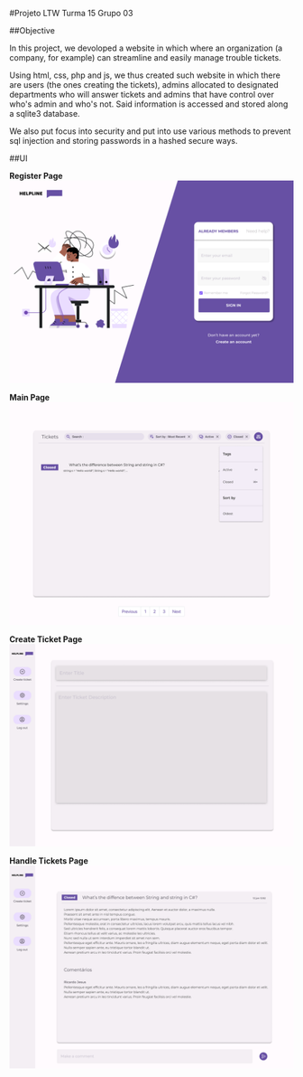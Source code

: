 #Projeto LTW Turma 15 Grupo 03

##Objective

In this project, we devoloped a website in which where an organization (a company, for example) can streamline and easily manage trouble tickets.

Using html, css, php and js, we thus created such website in which there are users (the ones creating the tickets), admins allocated to designated departments who will answer tickets and admins that have control over who's admin and who's not. Said information is accessed and stored along a sqlite3 database.

We also put focus into security and put into use various methods to prevent sql injection and storing passwords in a hashed secure ways.

##UI

**Register Page**
<img src="assets\B7fDmg0.png">


**Main Page**
<img src="assets\BYF6LxG.png">


**Create Ticket Page**
<img src="assets\RbOfGL7.png">


**Handle Tickets Page**
<img src="assets\uEvJGGb.png">
